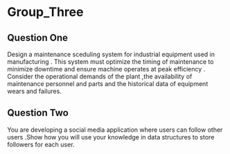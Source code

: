 # Group_Three
## Question One

Design a maintenance sceduling system for industrial equipment used in manufacturing . This system must optimize the timing of maintenance to minimize downtime and ensure machine operates at peak efficiency . Consider the operational demands of the plant ,the availability of maintenance personnel and parts and the historical data of equipment wears and failures.

## Question Two

You are developing a social media application where users can follow other users .Show how you will use your knowledge in data structures to store followers for each user.
